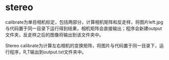 # stereo

calibrate为单目相机标定，包括两部分，计算相机矩阵和反走样，将图片left.jpg与代码置于同一目录下运行得到结果，相机矩阵会直接输出；程序会新建output文件夹，反走样之后的图像将输出到该文件夹中。

Stereo calibrate为计算左右相机的变换矩阵，将图片与代码置于同一目录下，运行程序，R,T输出到output.txt文件夹中。
